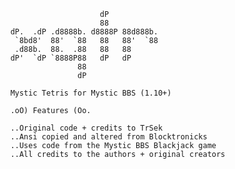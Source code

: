                             dP            
                            88            
        dP.  .dP .d8888b. d8888P 88d888b. 
         `8bd8'  88'  `88   88   88'  `88 
         .d88b.  88.  .88   88   88       
        dP'  `dP `8888P88   dP   dP       
                       88                 
                       dP                 
        
        Mystic Tetris for Mystic BBS (1.10+)
        
        .oO) Features (Oo.
        
        ..Original code + credits to TrSek
        ..Ansi copied and altered from Blocktronicks
        ..Uses code from the Mystic BBS Blackjack game
        ..All credits to the authors + original creators
        
